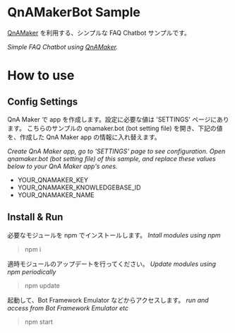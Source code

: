 # QnAMakerBot Sample

[QnAMaker](https://www.qnamaker.ai/) を利用する、シンプルな FAQ Chatbot サンプルです。

*Simple FAQ Chatbot using [QnAMaker](https://www.qnamaker.ai/).*

# How to use

## Config Settings

QnA Maker で app を作成します。設定に必要な値は 'SETTINGS' ページにあります。
こちらのサンプルの qnamaker.bot (bot setting file) を開き、下記の値を、作成した QnA Maker app の情報に入れ替えます。

*Create QnA Maker app, go to 'SETTINGS' page to see configuration.
Open qnamaker.bot (bot setting file) of this sample, and replace these values below to your QnA Maker app's ones.*

- YOUR_QNAMAKER_KEY
- YOUR_QNAMAKER_KNOWLEDGEBASE_ID
- YOUR_QNAMAKER_NAME

## Install & Run

必要なモジュールを npm でインストールします。
*Intall modules using npm*
>npm i

適時モジュールのアップデートを行ってください。
*Update modules using npm periodically*
>npm update

起動して、Bot Framework Emulator などからアクセスします。
*run and access from Bot Framework Emulator etc*
>npm start